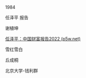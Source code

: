 1984


任泽平 报告

谢植坤

[任泽平：中国财富报告2022 (p5w.net)](https://weyt.p5w.net/article/5552460)

雪红雪白

丘成桐

北京大学-钱利群




